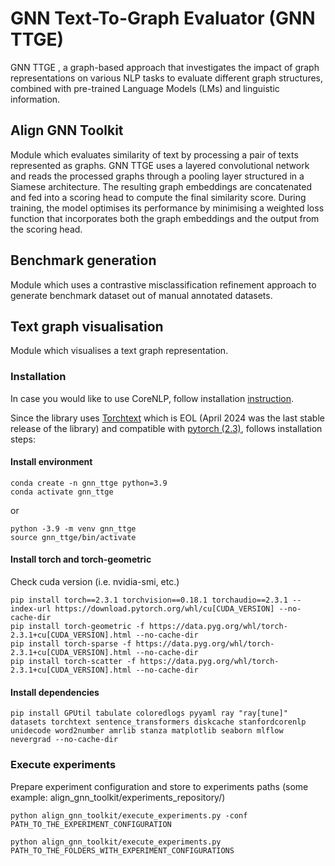 # GNN Text-To-Graph Evaluator (GNN TTGE)

GNN TTGE , a graph-based approach that investigates the impact of graph representations on various NLP tasks to evaluate different graph
structures, combined with pre-trained Language Models (LMs) and linguistic information.


## Align GNN Toolkit

Module which evaluates similarity of text by processing a pair of texts represented as graphs. GNN TTGE uses a layered convolutional network and reads the processed graphs through a pooling layer structured in a Siamese architecture. The resulting graph embeddings are concatenated and fed into a scoring head to compute the final similarity score. During training, the model optimises its performance by minimising a weighted loss function that incorporates both the graph embeddings and the output from the scoring head.


## Benchmark generation 

Module which uses a contrastive misclassification refinement approach to generate benchmark dataset out of manual annotated datasets. 


## Text graph visualisation 

Module which visualises a text graph representation. 


### Installation 

In case you would like to use CoreNLP, follow installation [instruction](https://stanfordnlp.github.io/CoreNLP/download.html). 

Since the library uses [Torchtext](https://pytorch.org/text/stable/index.html) which is EOL (April 2024 was the last stable release of the library) and compatible with [pytorch (2.3)](https://github.com/pytorch/text/releases), follows installation steps: 

#### Install environment 

```
conda create -n gnn_ttge python=3.9
conda activate gnn_ttge
```
or 
```
python -3.9 -m venv gnn_ttge
source gnn_ttge/bin/activate
```

#### Install torch and torch-geometric

Check cuda version (i.e. nvidia-smi, etc.)

```
pip install torch==2.3.1 torchvision==0.18.1 torchaudio==2.3.1 --index-url https://download.pytorch.org/whl/cu[CUDA_VERSION] --no-cache-dir
pip install torch-geometric -f https://data.pyg.org/whl/torch-2.3.1+cu[CUDA_VERSION].html --no-cache-dir
pip install torch-sparse -f https://data.pyg.org/whl/torch-2.3.1+cu[CUDA_VERSION].html --no-cache-dir
pip install torch-scatter -f https://data.pyg.org/whl/torch-2.3.1+cu[CUDA_VERSION].html --no-cache-dir
```

#### Install dependencies
```
pip install GPUtil tabulate coloredlogs pyyaml ray "ray[tune]" datasets torchtext sentence_transformers diskcache stanfordcorenlp unidecode word2number amrlib stanza matplotlib seaborn mlflow nevergrad --no-cache-dir
```

### Execute experiments 


Prepare experiment configuration and store to experiments paths (some example: align_gnn_toolkit/experiments_repository/)

```
python align_gnn_toolkit/execute_experiments.py -conf PATH_TO_THE_EXPERIMENT_CONFIGURATION
```

```
python align_gnn_toolkit/execute_experiments.py  PATH_TO_THE_FOLDERS_WITH_EXPERIMENT_CONFIGURATIONS
```

